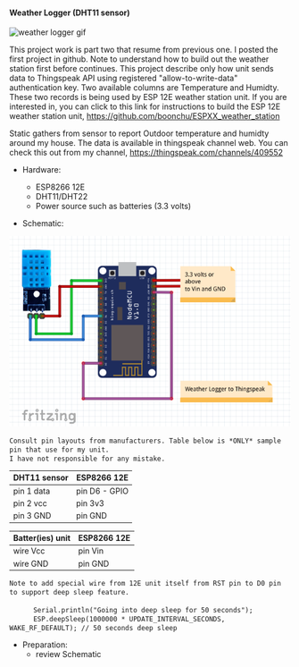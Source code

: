 #### Weather Logger (DHT11 sensor) ####

![weather logger gif](https://github.com/boonchu/ESPXX_weather_logger/blob/master/espxx_weather_logger.gif)

This project work is part two that resume from previous one. I posted the first project in github. Note to understand how to build out the weather station first before continues. This project describe only how unit sends data to Thingspeak API using registered "allow-to-write-data" authentication key. Two available columns are Temperature and Humidty. These two records is being used by ESP 12E weather station unit. If you are interested in, you can click to this link for instructions to build the ESP 12E weather station unit, https://github.com/boonchu/ESPXX_weather_station

Static gathers from sensor to report Outdoor temperature and humidty around my house. The data is available in thingspeak channel web. You can check this out from my channel, https://thingspeak.com/channels/409552

* Hardware:
	- ESP8266 12E
	- DHT11/DHT22
	- Power source such as batteries (3.3 volts)

* Schematic:

![weather logger_schematic](https://github.com/boonchu/ESPXX_weather_logger/blob/master/weather_logger.png)

```
Consult pin layouts from manufacturers. Table below is *ONLY* sample pin that use for my unit.
I have not responsible for any mistake.
```

DHT11 sensor  | ESP8266 12E
------------- | -------------
pin 1 data | pin D6 - GPIO
pin 2 vcc  | pin 3v3
pin 3 GND  | pin GND

Batter(ies) unit | ESP8266 12E
---------------- | ------------
wire Vcc | pin Vin
wire GND | pin GND

```
Note to add special wire from 12E unit itself from RST pin to D0 pin to support deep sleep feature.

      Serial.println("Going into deep sleep for 50 seconds");
      ESP.deepSleep(1000000 * UPDATE_INTERVAL_SECONDS, WAKE_RF_DEFAULT); // 50 seconds deep sleep
```

* Preparation:
	- review Schematic 

